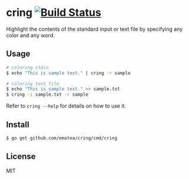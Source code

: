 # cring [![Build Status](https://travis-ci.org/ematea/cring.svg?branch=master)](https://travis-ci.org/ematea/cring)

Highlight the contents of the standard input or text file by specifying any color and any word.

## Usage

```bash
# coloring stdin
$ echo "This is sample text." | cring -r sample

# coloring text file
$ echo "This is sample text." >> sample.txt
$ cring -i sample.txt -r sample
```

Refer to `cring --help` for details on how to use it.

## Install

```bash
$ go get github.com/ematea/cring/cmd/cring
```

## License

MIT
